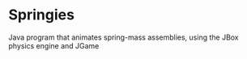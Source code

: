 Springies
=========

Java program that animates spring-mass assemblies, using the JBox physics engine and JGame
